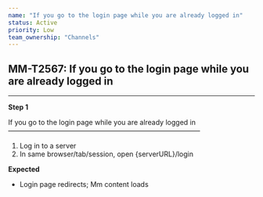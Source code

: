 ```yaml
---
name: "If you go to the login page while you are already logged in"
status: Active
priority: Low
team_ownership: "Channels"
---
```


## MM-T2567: If you go to the login page while you are already logged in

---

**Step 1**

If you go to the login page while you are already logged in\
————————————————————————————

1. Log in to a server
2. In same browser/tab/session, open {serverURL}/login

**Expected**

- Login page redirects; Mm content loads
